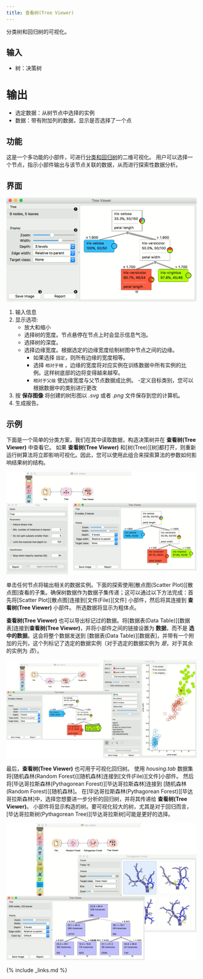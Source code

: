 ```yaml
---
title: 查看树(Tree Viewer)
---
```


分类树和回归树的可视化。





## 输入
- 树：决策树

# 输出
- 选定数据：从树节点中选择的实例
- 数据：带有附加列的数据，显示是否选择了一个点

## 功能
这是一个多功能的小部件，可进行[分类和回归树](https://en.wikipedia.org/wiki/Decision_tree_learning)的二维可视化。 用户可以选择一个节点，指示小部件输出与该节点关联的数据，从而进行探索性数据分析。

## 界面
![](/assets/images/visualize/TreeViewer-stamped.png.webp)

1. 输入信息
2. 显示选项:
    - 放大和缩小
    - 选择树的宽度。节点悬停在节点上时会显示信息气泡。
    - 选择树的深度。
    - 选择边缘宽度。根据选定的边缘宽度绘制树图中节点之间的边缘。  
       - 如果选择 `固定`，则所有边缘的宽度相等。
       - 选择 `相对于根` ，边缘的宽度将对应实例在训练数据中所有实例的比例。这样树底部的边将变得越来越窄。
       - `相对于父级` 使边缘宽度与父节点数据成比例。
    -定义目标类别，您可以根据数据中的类别进行更改
3. 按 **保存图像** 将创建的树形图以 *.svg* 或者 *.png* 文件保存到您的计算机。
4. 生成报告。

## 示例

下面是一个简单的分类方案，我们在其中读取数据，构造决策树并在 **查看树(Tree Viewer)** 中查看它。 如果 **查看树(Tree Viewer)** 和[树(Tree)][树]都打开，则重新运行树算法将立即影响可视化。因此，您可以使用此组合来探索算法的参数如何影响结果树的结构。

![](/assets/images/visualize/TreeViewer-classification.png.webp)

单击任何节点将输出相关的数据实例。下面的探索使用[散点图(Scatter Plot)][散点图]查看的子集。确保树数据作为数据子集传递；这可以通过以下方法完成：首先将[Scatter Plot][散点图]连接到[文件(File)][文件] 小部件，然后将其连接到 **查看树(Tree Viewer)** 小部件。 所选数据将显示为粗体点。

**查看树(Tree Viewer)** 也可以导出标记过的数据。将[数据表(Data Table)][数据表]连接到**查看树(Tree Viewer)**，并将小部件之间的链接设置为 **数据**，而不是 **选中的数据**。这会将整个数据发送到 [数据表(Data Table)][数据表]，并带有一个附加的元列，这个列标记了选定的数据实例（对于选定的数据实例为 *是*，对于其余的实例为 *否*）。

![](/assets/images/visualize/TreeViewer-selection.png.webp)

最后，**查看树(Tree Viewer)** 也可用于可视化回归树。 使用 *housing.tab* 数据集将[随机森林(Random Forest)][随机森林]连接到[文件(File)][文件]小部件。 然后将[毕达哥拉斯森林(Pythagorean Forest)][毕达哥拉斯森林]连接到 [随机森林(Random Forest)][随机森林]。 在[毕达哥拉斯森林(Pythagorean Forest)][毕达哥拉斯森林]中，选择您想要进一步分析的回归树，并将其传递给 **查看树(Tree Viewer)**。 小部件将显示构造的树。要可视化较大的树，尤其是对于回归而言，[毕达哥拉斯树(Pythagorean Tree)][毕达哥拉斯树]可能是更好的选择。

![](/assets/images/visualize/TreeViewer-regression.png.webp)

{% include _links.md %}